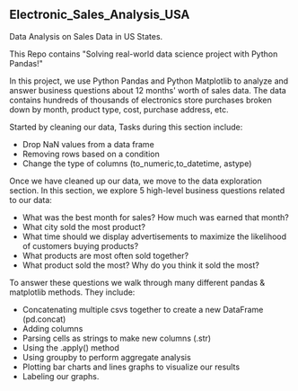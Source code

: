 ## Electronic_Sales_Analysis_USA
Data Analysis on Sales Data in US States.

This Repo contains "Solving real-world data science project with Python Pandas!"

In this project, we use Python Pandas and Python Matplotlib to analyze and answer business questions about 12 months' worth of sales data. The data contains hundreds of thousands of electronics store purchases broken down by month, product type, cost, purchase address, etc.

Started by cleaning our data, Tasks during this section include:

* Drop NaN values from a data frame
* Removing rows based on a condition
* Change the type of columns (to_numeric,to_datetime, astype)

Once we have cleaned up our data, we move to the data exploration section. In this section, we explore 5 high-level business questions related to our data:
* What was the best month for sales? How much was earned that month?
* What city sold the most product?
* What time should we display advertisements to maximize the likelihood of customers buying products?
* What products are most often sold together?
* What product sold the most? Why do you think it sold the most?

To answer these questions we walk through many different pandas & matplotlib methods. 
They include:
* Concatenating multiple csvs together to create a new DataFrame (pd.concat)
* Adding columns
* Parsing cells as strings to make new columns (.str)
* Using the .apply() method
* Using groupby to perform aggregate analysis
* Plotting bar charts and lines graphs to visualize our results
* Labeling our graphs.
